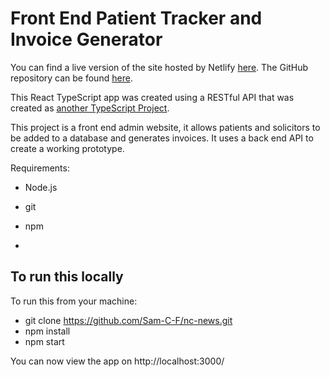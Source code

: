 # Front End Patient Tracker and Invoice Generator

You can find a live version of the site hosted by Netlify [here](https://patient-tracker-and-invoice-generator.netlify.app/). The GitHub repository can be found [here](https://github.com/Sam-C-F/FE-Patient-Tracker-Invoice-Generator).

This React TypeScript app was created using a RESTful API that was created as [another TypeScript Project](https://github.com/Sam-C-F/Patient-Tracker-and-Invoice-Generator).

This project is a front end admin website, it allows patients and solicitors to be added to a database and generates invoices. It uses a back end API to create a working prototype.

Requirements:

- Node.js

- git

- npm
- 
## To run this locally

To run this from your machine:

- git clone https://github.com/Sam-C-F/nc-news.git
- npm install
- npm start

You can now view the app on http://localhost:3000/

